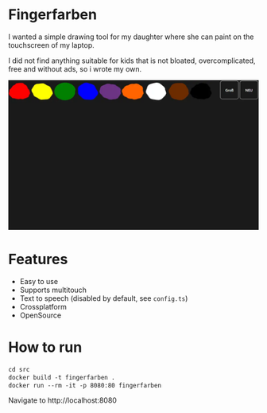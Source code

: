 # Fingerfarben

I wanted a simple drawing tool for my daughter where she can paint on the touchscreen of my laptop.

I did not find anything suitable for kids that is not bloated, overcomplicated, free and without ads, so i wrote my own.

![Demo](https://github.com/thomai-d/fingerfarben/blob/master/media/demo.webp)

# Features
- Easy to use
- Supports multitouch
- Text to speech (disabled by default, see `config.ts`)
- Crossplatform
- OpenSource

# How to run
```
cd src
docker build -t fingerfarben .
docker run --rm -it -p 8080:80 fingerfarben
```

Navigate to http://localhost:8080